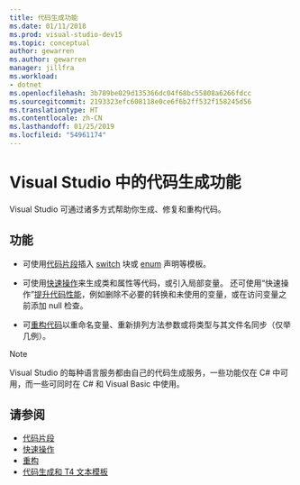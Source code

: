```yaml
---
title: 代码生成功能
ms.date: 01/11/2018
ms.prod: visual-studio-dev15
ms.topic: conceptual
author: gewarren
ms.author: gewarren
manager: jillfra
ms.workload:
- dotnet
ms.openlocfilehash: 3b789be029d135366dc04f68bc55808a6266fdcc
ms.sourcegitcommit: 2193323efc608118e0ce6f6b2ff532f158245d56
ms.translationtype: HT
ms.contentlocale: zh-CN
ms.lasthandoff: 01/25/2019
ms.locfileid: "54961174"
---
```

# <a name="code-generation-features-in-visual-studio"></a>Visual Studio 中的代码生成功能

Visual Studio 可通过诸多方式帮助你生成、修复和重构代码。

## <a name="features"></a>功能

- 可使用[代码片段](../ide/code-snippets.md)插入 [switch](/dotnet/csharp/language-reference/keywords/switch) 块或 [enum](/dotnet/csharp/language-reference/keywords/enum) 声明等模板。

- 可使用[快速操作](../ide/quick-actions.md)来生成类和属性等代码，或引入局部变量。 还可使用“快速操作”[提升代码性能](../ide/common-quick-actions.md)，例如删除不必要的转换和未使用的变量，或在访问变量之前添加 null 检查。

- 可[重构代码](../ide/refactoring-in-visual-studio.md)以重命名变量、重新排列方法参数或将类型与其文件名同步（仅举几例）。

> [!NOTE]
> Visual Studio 的每种语言服务都由自己的代码生成服务，一些功能仅在 C# 中可用，而一些可同时在 C# 和 Visual Basic 中使用。

## <a name="see-also"></a>请参阅

- [代码片段](../ide/code-snippets.md)
- [快速操作](../ide/quick-actions.md)
- [重构](../ide/refactoring-in-visual-studio.md)
- [代码生成和 T4 文本模板](../modeling/code-generation-and-t4-text-templates.md)